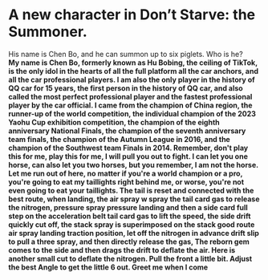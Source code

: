 # A new character in Don’t Starve: the Summoner.  
His name is Chen Bo, and he can summon up to six piglets. Who is he?  
**My name is Chen Bo, formerly known as Hu Bobing, the ceiling of TikTok, is the only idol in the hearts of all the full platform all the car anchors, and all the car professional players. I am also the only player in the history of QQ car for 15 years, the first person in the history of QQ car, and also called the most perfect professional player and the fastest professional player by the car official. I came from the champion of China region, the runner-up of the world competition, the individual champion of the 2023 Yaohu Cup exhibition competition, the champion of the eighth anniversary National Finals, the champion of the seventh anniversary team finals, the champion of the Autumn League in 2016, and the champion of the Southwest team Finals in 2014. Remember, don't play this for me, play this for me, I will pull you out to fight. I can let you one horse, can also let you two horses, but you remember, I am not the horse. Let me run out of here, no matter if you're a world champion or a pro, you're going to eat my taillights right behind me, or worse, you're not even going to eat your taillights. The tail is reset and connected with the best route, when landing, the air spray w spray the tail card gas to release the nitrogen, pressure spray pressure landing and then a side card full step on the acceleration belt tail card gas to lift the speed, the side drift quickly cut off, the stack spray is superimposed on the stack good route air spray landing traction position, let off the nitrogen in advance drift slip to pull a three spray, and then directly release the gas, The reborn gem comes to the side and then drags the drift to deflate the air. Here is another small cut to deflate the nitrogen. Pull the front a little bit. Adjust the best Angle to get the little 6 out. Greet me when I come**
